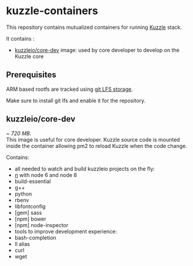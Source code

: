 # kuzzle-containers

This repository contains mutualized containers for running [Kuzzle](https://github.com/kuzzleio/kuzzle) stack.

It contains :
 * [kuzzleio/core-dev](https://hub.docker.com/r/kuzzleio/core-dev/) image: used by core developer to develop on the Kuzzle core

## Prerequisites

ARM based rootfs are tracked using [git LFS storage](https://git-lfs.github.com/).

Make sure to install git lfs and enable it for the repository.

## kuzzleio/core-dev

*~ 720 MB.*  
This image is useful for core developer. Kuzzle source code is mounted inside the container allowing pm2 to reload Kuzzle when the code change.

Contains:
 * all needed to watch and build kuzzleio projects on the fly:
 * [n](https://github.com/tj/n) with node 6 and node 8
  * build-essential
  * g++
  * python
  * rbenv
  * libfontconfig
  * [gem] sass
  * [npm] bower
  * [npm] node-inspector
 * tools to improve development experience:
  * bash-completion
  * ll alias
  * curl
  * wget
